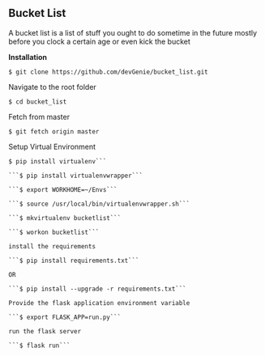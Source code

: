 ## Bucket List ##
A bucket list is a list of stuff you ought to do sometime in the future mostly before you clock a certain age or even kick the bucket

**Installation**

```
$ git clone https://github.com/devGenie/bucket_list.git
``` 

Navigate to the root folder

```
$ cd bucket_list
```

Fetch from master

```
$ git fetch origin master
```

Setup Virtual Environment

```
$ pip install virtualenv```

```$ pip install virtualenvwrapper```

```$ export WORKHOME=~/Envs```

```$ source /usr/local/bin/virtualenvwrapper.sh```

```$ mkvirtualenv bucketlist```

```$ workon bucketlist```

install the requirements

```$ pip install requirements.txt```

OR

```$ pip install --upgrade -r requirements.txt```

Provide the flask application environment variable

```$ export FLASK_APP=run.py```

run the flask server

```$ flask run```